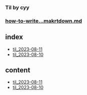 ### Til by cyy
### [how-to-write...makrtdown.md](#how-to-write-by-markdown.md)

## index
- [til_2023-08-11](#til_2023-08-11)
- [til_2023-08-10](#til_2023-08-11)

## content
- [til_2023-08-11](til_2023-08-11.md)
- [til_2023-08-10](til_2023-08-10.md)
